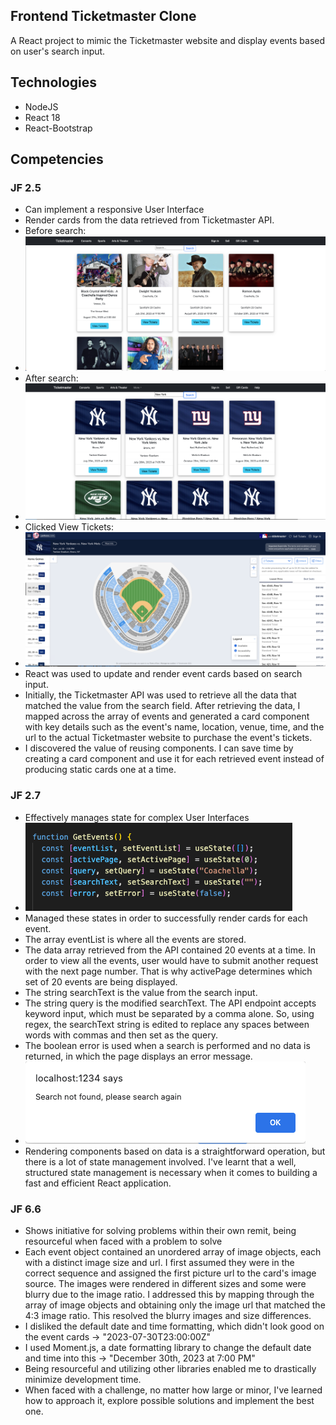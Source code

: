 ## Frontend Ticketmaster Clone
A React project to mimic the Ticketmaster website and display events based on user's search input.


## Technologies
- NodeJS
- React 18
- React-Bootstrap

## Competencies
### JF 2.5
- Can implement a responsive User Interface
- Render cards from the data retrieved from Ticketmaster API. 
- Before search:
- ![img.png](images/img.png)
- After search:
- ![img_1.png](images/img_1.png)
- Clicked View Tickets:
- ![img_2.png](images/img_2.png)
- React was used to update and render event cards based on search input.
- Initially, the Ticketmaster API was used to retrieve all the data that matched the value from the search field. 
  After retrieving the data, I mapped across the array of events and generated a card component with key details such as the event's name, location, venue, time, and the url to the actual Ticketmaster website to purchase the event's tickets.
- I discovered the value of reusing components. I can save time by creating a card component and use it for each retrieved event instead of producing static cards one at a time.


### JF 2.7
- Effectively manages state for complex User Interfaces
- ![img_5.png](images/img_5.png)
- Managed these states in order to successfully render cards for each event.
- The array eventList is where all the events are stored.
- The data array retrieved from the API contained 20 events at a time. In order to view all the events, 
  user would have to submit another request with the next page number. That is why activePage determines which set of
  20 events are being displayed. 
- The string searchText is the value from the search input. 
- The string query is the modified searchText. The API endpoint accepts keyword input, which must be separated by a comma alone.
  So, using regex, the searchText string is edited to replace any spaces between words with commas and then set as the query.
- The boolean error is used when a search is performed and no data is returned, in which the page displays an error message.
- ![img_4.png](images/img_4.png)
- Rendering components based on data is a straightforward operation, but there is a lot of state management involved.
  I've learnt that a well, structured state management is necessary when it comes to building a fast and efficient React application.

### JF 6.6
- Shows initiative for solving problems within their own remit, being resourceful when faced with a problem to solve
- Each event object contained an unordered array of image objects, each with a distinct image size and url.
  I first assumed they were in the correct sequence and assigned the first picture url to the card's image source. 
  The images were rendered in different sizes and some were blurry due to the image ratio. I addressed this by mapping
  through the array of image objects and obtaining only the image url that matched the 4:3 image ratio. 
  This resolved the blurry images and size differences.
- I disliked the default date and time formatting, which didn't look good on the event cards -> "2023-07-30T23:00:00Z"
- I used Moment.js, a date formatting library to change the default date and time into this -> "December 30th, 2023 at 7:00 PM"
- Being resourceful and utilizing other libraries enabled me to drastically minimize development time.
- When faced with a challenge, no matter how large or minor, I've learned how to approach it, explore possible solutions and implement the best one.